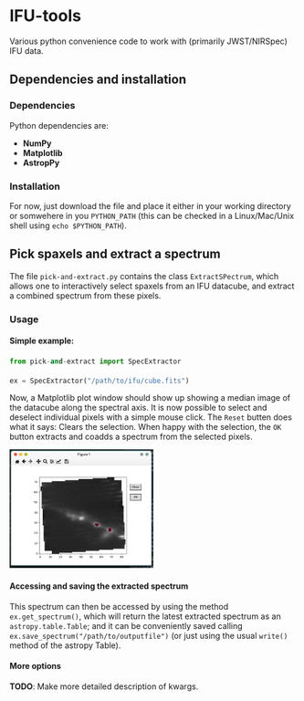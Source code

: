 # IFU-tools

Various python convenience code to work with (primarily JWST/NIRSpec) IFU data.

## Dependencies and installation

### Dependencies

Python dependencies are:

- **NumPy**
- **Matplotlib**
- **AstropPy**

### Installation

For now, just download the file and place it either in your working directory or
somwehere in you `PYTHON_PATH` (this can be checked in a Linux/Mac/Unix shell
using `echo $PYTHON_PATH`). 


## Pick spaxels and extract a spectrum

The file `pick-and-extract.py` contains the class `ExtractSPectrum`, which
allows one to interactively select spaxels from an IFU datacube, and extract a
combined spectrum from these pixels. 

### Usage

#### Simple example:

``` python
from pick-and-extract import SpecExtractor

ex = SpecExtractor("/path/to/ifu/cube.fits")
```

Now, a Matplotlib plot window should show up showing a median image of the
datacube along the spectral axis. It is now possible to select and deselect
individual pixels with a simple mouse click. The `Reset` butten does what it
says: Clears the selection. When happy with the selection, the `OK` button
extracts and coadds a spectrum from the selected pixels. 

<img src="pictures/simple_screenshot.png" width=50% alt="Screenshot of selection window"> 


#### Accessing and saving the extracted spectrum

This spectrum can then be accessed by using the method `ex.get_spectrum()`,
which will return the latest extracted spectrum as an `astropy.table.Table`; and
it can be conveniently saved calling `ex.save_spectrum("/path/to/outputfile")`
(or just using the usual `write()` method of the astropy Table).


#### More options

**TODO**: Make more detailed description of kwargs.

